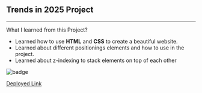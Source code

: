 **Trends in 2025 Project**
--------------------------------------
-----------------------------------------
What I learned from this Project?

- Learned how to use **HTML** and **CSS** to create a beautiful website.
- Learned about different positionings elements and how to use in the project.
- Learned about z-indexing to stack elements on top of each other


![badge](https://img.shields.io/badge/Project-1-green)

[Deployed Link](https://project-trend.netlify.app/)

